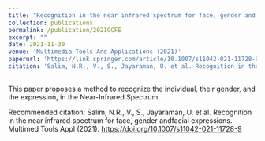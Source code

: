 ```yaml
---
title: "Recognition in the near infrared spectrum for face, gender and facial expressions"
collection: publications
permalink: /publication/2021GCFE
excerpt: ""
date: 2021-11-30
venue: 'Multimedia Tools And Applications (2021)'
paperurl: 'https://link.springer.com/article/10.1007/s11042-021-11728-9'
citation: 'Salim, N.R., V., S., Jayaraman, U. et al. Recognition in the near infrared spectrum for face, gender andfacial expressions. Multimed Tools Appl (2021). https://doi.org/10.1007/s11042-021-11728-9'
---
```

This paper proposes a method to recognize the individual, their gender, and the expression, in the Near-Infrared Spectrum.

Recommended citation: Salim, N.R., V., S., Jayaraman, U. et al. Recognition in the near infrared spectrum for face, gender andfacial expressions. Multimed Tools Appl (2021). https://doi.org/10.1007/s11042-021-11728-9
